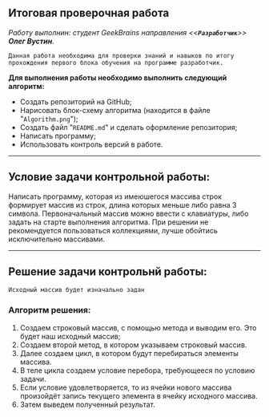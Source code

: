 ## **Итоговая проверочная работа**
 *Работу выполнин: студент GeekBrains направления <<**`Разработчик`**>> **Олег Вустин**.* 

    Данная работа необходима для проверки знаний и навыков по итогу прохождения первого блока обучения на программе разработчик.

**Для выполнения работы необходимо выполнить следующий алгоритм:**

* Создать репозиторий на GitHub;
* Нарисовать блок-схему алгоритма (находится в файле "`Algorithm.png`");
* Создать файл "`README.md`" и сделать оформление репозитория;
* Написать программу;
* Использовать контроль версий в работе.
___

## **Условие задачи контрольной работы:**
Написать программу, которая из имеюшегося массива строк формирует массив из строк, длина которых меньше либо равна 3 символа. Первоначальный массив можно ввести с клавиатуры, либо задать на старте выполнения алгоритма. При решении не рекомендуется пользоваться коллекциями, лучше обойтись исключительно массивами.
___

## **Решение задачи контрольнй работы:**
    Исходный массив будет изначально задан 

### **Алгоритм решения:**
1. Создаем строковый массив, с помощью метода и выводим его. Это будет наш исходный массив;
2. Создаем второй метод, в котором указываем строковый массив.
3. Далее создаем цикл, в котором будут перебираться элементы массива.
4. В теле цикла создаем условие перебора, требующееся по условию задачи.
5. Если условие удовлетворяется, то из ячейки нового массива произойдёт запись текущего элемента в ячейку исходного массива.
6. Затем выведем полученный результат. 
